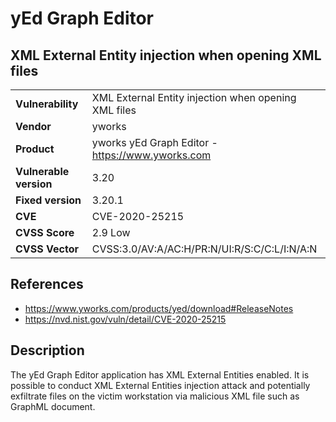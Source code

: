 # yEd Graph Editor
## XML External Entity injection when opening XML files

|  |  |
|---|---|
| **Vulnerability** | XML External Entity injection when opening XML files | 
| **Vendor** | yworks |
| **Product** | yworks yEd Graph Editor - https://www.yworks.com |
| **Vulnerable version** | 3.20 |
| **Fixed version** | 3.20.1 |
| **CVE** | CVE-2020-25215 |
| **CVSS Score** | 2.9 Low |
| **CVSS Vector** | CVSS:3.0/AV:A/AC:H/PR:N/UI:R/S:C/C:L/I:N/A:N |

## References
* https://www.yworks.com/products/yed/download#ReleaseNotes
* https://nvd.nist.gov/vuln/detail/CVE-2020-25215

## Description
The yEd Graph Editor application has XML External Entities enabled. It is possible to conduct XML External Entities injection attack and potentially exfiltrate files on the victim workstation via malicious XML file such as GraphML document.